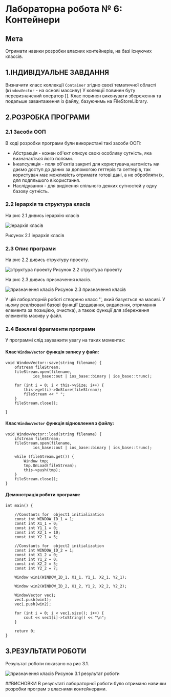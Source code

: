 # Лабораторна робота № 6: Контейнери

## Мета 
Отримати навики розробки власних контейнерів, на базі існуючих классів.
## 1.ІНДИВІДУАЛЬНЕ ЗАВДАННЯ

Визначити класс коллекції `Container` згідно своєї тематичної області (`WindowVector` - на основі массиву) У колекції повинен буту перевизначений оператор []. Клас повинен виконувати збереження та подальше завантаження із файлу, базуючимь на FileStoreLibrary. 
 

## 2.РОЗРОБКА ПРОГРАМИ
### 2.1 Засоби ООП
В ході розробки програми були використані такі засоби ООП:
- Абстракція - кожен об'єкт описує свою особливу сутність, яка визначається його полями.
- Інкапсуляція - поля об'єктів закриті для користувача,натомість ми даємо доступ до даних за допомогою геттерів та сеттерів, так користувач має можливість отримати готові дані, а не обробляти їх, для подпльшого вікористання. 
- Наслідування - для виділення спільного деяких сутностей у одну базову сутність.

### 2.2 Іерархія та структура класів
На рис 2.1 дивись іерархію класів


<p align="center">

![Іерархія класів](https://raw.githubusercontent.com/kit25a/se-cpp/master/pavlov-viacheslav/doc/pavlov06/screen/classGraph.png)

 Рисунок 2.1 іерархія класів
</p>


### 2.3 Опис програми
На рис 2.2 дивись структуру проекту.

<p align="center">

![структурa проекту](https://github.com/kit25a/se-cpp/blob/master/pavlov-viacheslav/doc/pavlov06/screen/projectStruct.PNG?raw=true)
 Рисунок 2.2 структурa проекту
</p>

На рис 2.3 дивись призначення класів.


<p align="center">

![призначення класів](https://raw.githubusercontent.com/kit25a/se-cpp/master/pavlov-viacheslav/doc/pavlov06/screen/classes.PNG)
 Рисунок 2.3 призначення класів
</p>

У цій лабораторній роботі створено класс '', який базується на масиві. У ньому реалізовані базові функції (додавання, видалення, отримання елемента за позицією, очистка), а також функції для збереження елементів масиву у файл.  

### 2.4 Важливі фрагменти програми
У программі слід зауважити увагу на таких моментах: 

#### Клас `WindowVector` функція запису у файл:

```
void WindowVector::save(string filename) {
	ofstream fileStream;
	fileStream.open(filename,
			ios_base::out | ios_base::binary | ios_base::trunc);

	for (int i = 0; i < this->vSize; i++) {
		this->get(i)->OnStore(fileStream);
		fileStream << " ";
	}
	fileStream.close();

}

```


#### Клас `WindowVector` функція відновлення з файлу:
```
void WindowVector::load(string filename) {
	ifstream fileStream;
	fileStream.open(filename,
			ios_base::out | ios_base::binary | ios_base::trunc);

	while (fileStream.get()) {
		Window tmp;
		tmp.OnLoad(fileStream);
		this->push(tmp);
	}
	fileStream.close();
}

```

#### Демонстрація роботи програми:

```
int main() {

	//Constants for  object1 initialization
	const int WINDOW_ID_1 = 1;
	const int X1_1 = 0;
	const int Y1_1 = 0;
	const int X2_1 = 10;
	const int Y2_1 = 5;

	//Constants for  object2 initialization
	const int WINDOW_ID_2 = 1;
	const int X1_2 = 0;
	const int Y1_2 = 0;
	const int X2_2 = 5;
	const int Y2_2 = 7;

	Window win1(WINDOW_ID_1, X1_1, Y1_1, X2_1, Y2_1);

	Window win2(WINDOW_ID_2, X1_2, Y1_2, X2_2, Y2_2);

	WindowVector vec1;
	vec1.push(win1);
	vec1.push(win2);

	for (int i = 0; i < vec1.size(); i++) {
		cout << vec1[i]->toString() << "\n";
	}

	return 0;
}

```

## 3.РЕЗУЛЬТАТИ РОБОТИ


Результат роботи показано на рис 3.1.


<p align="center">

![призначення класів](https://github.com/kit25a/se-cpp/blob/master/pavlov-viacheslav/doc/pavlov06/screen/res1.PNG?raw=true)
 Рисунок 3.1 результат роботи
</p>

##ВИСНОВКИ
 В результаті лабораторної роботи було отримано навички розробки програм з власними контейнерами. 